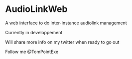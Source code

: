 # AudioLinkWeb
A web interface to do inter-instance audiolink management

Currently in developpement

Will share more info on my twitter when ready to go out

Follow me @TomPointExe

